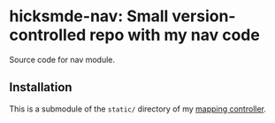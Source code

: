 # hicksmde-nav: Small version-controlled repo with my nav code

Source code for nav module.

## Installation

This is a submodule of the `static/` directory of my [mapping controller](https://github.com/mwhicks-dev/hicksmde-mapping).
